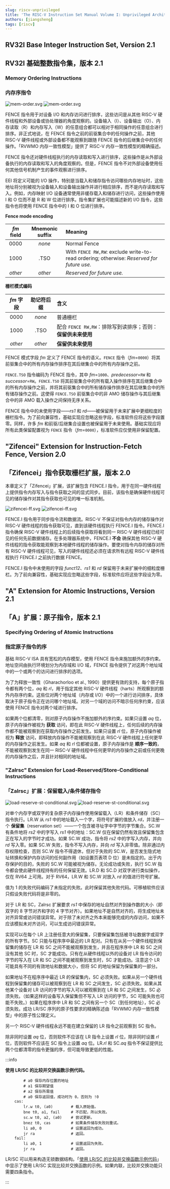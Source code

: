 ```yaml
---
slug: riscv-unprivileged
title: 'The RISC-V Instruction Set Manual Volume I: Unprivileged Architecture'
authors: [jiangsheng]
tags: [riscv]
---
```


<!-- truncate -->

## RV32I Base Integer Instruction Set, Version 2.1

## RV32I 基础整数指令集，版本 2.1

### Memory Ordering Instructions

### 内存序指令

![mem-order.svg](_assets/svg/light/mem-order.svg#gh-light-mode-only)
![mem-order.svg](_assets/svg/dark/mem-order.svg#gh-dark-mode-only)

FENCE 指令用于对设备 I/O 和内存访问进行排序，这些访问是从其他 RISC-V 硬件线程和外部设备或协处理器的角度观察的。设备输入（I）、设备输出（O）、内存读取（R）和内存写入（W）的任意组合都可以相对于相同操作的任意组合进行排序。非正式地说，在 FENCE 指令之前的前驱集合中的任何操作之前，其他 RISC-V 硬件线程或外部设备都不能观察到跟随 FENCE 指令的后继集合中的任何操作。「RVWMO 内存一致性模型」提供了 RISC-V 内存一致性模型的精确描述。

FENCE 指令还对硬件线程执行的内存读取和写入进行排序，这些操作是从外部设备执行的内存读取和写入的角度观察的。但是，FENCE 指令不对外部设备使用任何其他信号机制产生的事件观察进行排序。

EEI 将定义可能的 I/O 操作，特别是当载入和储存指令访问哪些内存地址时，这些地址将分别被视为设备输入和设备输出操作并进行相应排序，而不是内存读取和写入。例如，内存映射 I/O 设备通常使用非缓存载入和储存进行访问，这些操作使用 I 和 O 位而不是 R 和 W 位进行排序。指令集扩展也可能描述新的 I/O 指令，这些指令也将使用 FENCE 指令中的 I 和 O 位进行排序。

**Fence mode encoding**

| _fm_ field | Mnemonic suffix | Meaning                                                                                   |
|:----------:|:---------------:|:------------------------------------------------------------------------------------------|
|    0000    |     _none_      | Normal Fence                                                                              |
|    1000    |      .TSO       | With `FENCE RW,RW`: exclude write-to-read ordering; otherwise: _Reserved for future use._ |
|  _other_   |     _other_     | _Reserved for future use._                                                                |

**栅栏模式编码**

| _fm_ 字段 |  助记符后缀  | 含义                                      |
|:-------:|:-------:|:----------------------------------------|
|  0000   | _none_  | 普通栅栏                                    |
|  1000   |  .TSO   | 配合 `FENCE RW,RW`：排除写到读排序；否则：**保留供未来使用** |
| _other_ | _other_ | **保留供未来使用**                             |

FENCE 模式字段 _fm_ 定义了 FENCE 指令的语义。`FENCE` 指令（_fm_=`0000`）将其前驱集合中的所有内存操作排序在其后继集合中的所有内存操作之前。

`FENCE.TSO` 指令编码为 FENCE 指令，其中 _fm_=`1000`、_predecessor_=`RW` 和 _successor_=`RW`。`FENCE.TSO` 将其前驱集合中的所有载入操作排序在其后继集合中的所有内存操作之前，并将其前驱集合中的所有储存操作排序在其后继集合中的所有储存操作之前。这使得 `FENCE.TSO` 前驱集合中的非 AMO 储存操作与其后继集合中的非 AMO 载入操作之间保持无序关系。

FENCE 指令中的未使用字段——_rs1_ 和 _rd_——被保留用于未来扩展中更细粒度的栅栏指令。为了前向兼容性，基础实现应忽略这些字段，标准软件应将这些字段置零。同样，许多 _fm_ 和前驱/后继集合设置也被保留用于未来使用。基础实现应将所有此类保留配置视为 `FENCE` 指令（_fm_=`0000`），标准软件应仅使用非保留配置。

## "Zifencei" Extension for Instruction-Fetch Fence, Version 2.0

## 「Zifencei」指令获取栅栏扩展，版本 2.0

本章定义了「Zifencei」扩展，该扩展包含 FENCE.I 指令，用于在同一硬件线程上提供指令内存写入与指令获取之间的显式同步。目前，该指令是确保硬件线程可见的储存操作对其指令获取也可见的唯一标准机制。

![zifencei-ff.svg](_assets/svg/light/zifencei-ff.svg#gh-light-mode-only)
![zifencei-ff.svg](_assets/svg/dark/zifencei-ff.svg#gh-dark-mode-only)

FENCE.I 指令用于同步指令流和数据流。RISC-V 不保证对指令内存的储存操作对 RISC-V 硬件线程的指令获取可见，直到该硬件线程执行 FENCE.I 指令。FENCE.I 指令确保 RISC-V 硬件线程上的后续指令获取将看到同一 RISC-V 硬件线程已经可见的任何先前数据储存。在多处理器系统中，FENCE.I **不会** 确保其他 RISC-V 硬件线程的指令获取能观察到本地硬件线程的储存操作。要使对指令内存的储存对所有 RISC-V 硬件线程可见，写入的硬件线程还必须在请求所有远程 RISC-V 硬件线程执行 FENCE.I 之前执行数据 FENCE。

FENCE.I 指令中未使用的字段 _funct12_、_rs1_ 和 _rd_ 保留用于未来扩展中的细粒度栅栏。为了前向兼容性，基础实现应忽略这些字段，标准软件应将这些字段设为零。

## "A" Extension for Atomic Instructions, Version 2.1

## 「A」扩展：原子指令，版本 2.1

### Specifying Ordering of Atomic Instructions

### 指定原子指令的序

基础 RISC-V ISA 具有宽松的内存模型，使用 FENCE 指令来施加额外的序约束。地址空间由执行环境划分为内存域和 I/O 域，FENCE 指令提供了对这两个地址域中的一个或两个的访问进行排序的选项。

为了为释放一致性（Gharachorloo et al., 1990）提供更有效的支持，每个原子指令都有两个位，_aq_ 和 _rl_，用于指定其他 RISC-V 硬件线程（harts）所观察到的额外内存序约束。这些位对两个地址域（内存或 I/O）中的一个进行访问排序，具体取决于原子指令正在访问哪个地址域。对另一个域的访问不暗示任何序约束，应该使用 FENCE 指令对两个域进行排序。

如果两个位都清零，则对原子内存操作不施加额外的序约束。如果只设置 _aq_ 位，原子内存操作被视为 **获取** 访问，即在此 RISC-V 硬件线程上，任何后续的内存操作都不能被观察到在获取内存操作之前发生。如果只设置 _rl_ 位，原子内存操作被视为 **释放** 访问，即释放内存操作不能被观察到在此 RISC-V 硬件线程上任何更早的内存操作之前发生。如果 _aq_ 和 _rl_ 位都被设置，原子内存操作是 **顺序一致的**，不能被观察到发生在同一 RISC-V 硬件线程中任何更早的内存操作之前或任何更晚的内存操作之后，并且针对相同的地址域。

### "Zalrsc" Extension for Load-Reserved/Store-Conditional Instructions

### 「Zalrsc」扩展：保留载入/条件储存指令

![load-reserve-st-conditional.svg](_assets/svg/light/load-reserve-st-conditional.svg#gh-light-mode-only)
![load-reserve-st-conditional.svg](_assets/svg/dark/load-reserve-st-conditional.svg#gh-dark-mode-only)

对单个内存字或双字的复杂原子内存操作使用保留载入（LR）和条件储存（SC）指令执行。LR.W 从 _rs1_ 中的地址载入一个字，将符号扩展的值放入 _rd_，并注册一个 **保留集**（reservation set）——一个包含被寻址字中字节的字节集合。SC.W 有条件地将 _rs2_ 中的字写入 _rs1_ 中的地址：SC.W 仅在保留仍然有效且保留集包含正在写入的字节时才成功。如果 SC.W 成功，指令将 _rs2_ 中的字写入内存，并向 _rd_ 写入零。如果 SC.W 失败，指令不写入内存，并向 _rd_ 写入非零值。除非通过内存权限检查，否则 SC.W 指令不得退休，但对于失败的 SC.W，是否发生隐式地址转换和保护内存访问的任何副作用（如设置页表项 D 位）是未指定的。出于内存保护的目的，失败的 SC.W 可能被视为储存。无论成功或失败，执行 SC.W 指令都会使此硬件线程持有的任何保留无效。LR.D 和 SC.D 对双字进行类似操作，仅在 RV64 上可用。对于 RV64，LR.W 和 SC.W 对放入 _rd_ 的值进行符号扩展。

值为 1 的失败代码编码了未指定的失败。此时保留其他失败代码。可移植软件应该只假设失败代码将是非零的。

对于 LR 和 SC，Zalrsc 扩展要求 _rs1_ 中保存的地址自然对齐到操作数的大小（即双字的 8 字节对齐和字的 4 字节对齐）。如果地址不是自然对齐的，将生成地址未对齐异常或访问错误异常。对于除了未对齐之外本来能够完成的内存访问，如果不应该模拟未对齐访问，可以生成访问错误异常。

实现可以在每个 LR 上注册任意大的保留集，只要保留集包括被寻址数据字或双字的所有字节。SC 只能与程序序中最近的 LR 配对。只有在从另一个硬件线程到保留集的储存在 LR 和 SC 之间不能被观察到发生，并且在程序序中 LR 和 SC 之间没有其他 SC 时，SC 才能成功。只有在从硬件线程以外的设备对 LR 指令访问的字节的写入在 LR 和 SC 之间不能被观察到发生时，SC 才能成功。注意这个 LR 可能具有不同的有效地址和数据大小，但将 SC 的地址保留为保留集的一部分。

如果地址不在程序序中最近 LR 的保留集内，SC 必须失败。如果从另一个硬件线程到保留集的储存可以被观察到在 LR 和 SC 之间发生，SC 必须失败。如果从其他某个设备对 LR 访问的字节的写入可以被观察到在 LR 和 SC 之间发生，SC 必须失败。（如果这样的设备写入保留集但不写入 LR 访问的字节，SC 可能失败也可能不失败。）如果在程序序中 LR 和 SC 之间有另一个 SC（到任何地址），SC 必须失败。成功 LR/SC 序列的原子性要求的精确陈述由「RVWMO 内存一致性模型」中的原子性公理定义。

另一个 RISC-V 硬件线程永远不能在建立保留的 LR 指令之前观察到 SC 指令。

除非同时设置 _aq_ 位，否则软件不应该在 LR 指令上设置 _rl_ 位，除非同时设置 _rl_ 位，否则软件不应该在 SC 指令上设置 _aq_ 位。LR._rl_ 和 SC._aq_ 指令不保证提供比两个位都清零的指令更强的序，但可能导致更低的性能。

:::info

<a name="cas"></a>**使用 LR/SC 的比较并交换函数示例代码。**

```riscv
        # a0 保存内存位置的地址
        # a1 保存期望值
        # a2 保存所需值
        # a0 保存返回值，成功时为 0，否则为 !0
    cas:
        lr.w t0, (a0)        # 载入原始值。
        bne t0, a1, fail     # 不匹配，所以失败。
        sc.w t0, a2, (a0)    # 尝试更新。
        bnez t0, cas         # 如果条件储存失败则重试。
        li a0, 0             # 设置返回为成功。
        jr ra                # 返回。
    fail:
        li a0, 1             # 设置返回为失败。
        jr ra                # 返回。
```

LR/SC 可以用来构造无锁数据结构。「[使用 LR/SC 的比较并交换函数示例代码](#cas)」中显示了使用 LR/SC 实现比较并交换函数的示例。如果内联，比较并交换功能只需要四条指令。

:::
